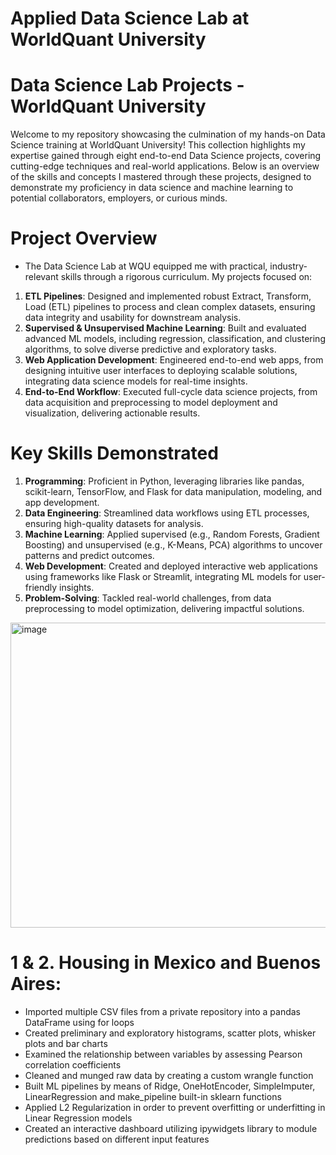 # Applied Data Science Lab at WorldQuant University
# Data Science Lab Projects - WorldQuant University
Welcome to my repository showcasing the culmination of my hands-on Data Science training at WorldQuant University! This collection highlights my expertise gained through eight end-to-end Data Science projects, covering cutting-edge techniques and real-world applications. Below is an overview of the skills and concepts I mastered through these projects, designed to demonstrate my proficiency in data science and machine learning to potential collaborators, employers, or curious minds.

# Project Overview
* The Data Science Lab at WQU equipped me with practical, industry-relevant skills through a rigorous curriculum. My projects focused on:
1. **ETL Pipelines**: Designed and implemented robust Extract, Transform, Load (ETL) pipelines to process and clean complex datasets, ensuring data integrity and usability for downstream analysis.
2. **Supervised & Unsupervised Machine Learning**: Built and evaluated advanced ML models, including regression, classification, and clustering algorithms, to solve diverse predictive and exploratory tasks.
3. **Web Application Development**: Engineered end-to-end web apps, from designing intuitive user interfaces to deploying scalable solutions, integrating data science models for real-time insights.
4. **End-to-End Workflow**: Executed full-cycle data science projects, from data acquisition and preprocessing to model deployment and visualization, delivering actionable results.

# Key Skills Demonstrated
1. **Programming**: Proficient in Python, leveraging libraries like pandas, scikit-learn, TensorFlow, and Flask for data manipulation, modeling, and app development.
2. **Data Engineering**: Streamlined data workflows using ETL processes, ensuring high-quality datasets for analysis.
3. **Machine Learning**: Applied supervised (e.g., Random Forests, Gradient Boosting) and unsupervised (e.g., K-Means, PCA) algorithms to uncover patterns and predict outcomes.
4. **Web Development**: Created and deployed interactive web applications using frameworks like Flask or Streamlit, integrating ML models for user-friendly insights.
5. **Problem-Solving**: Tackled real-world challenges, from data preprocessing to model optimization, delivering impactful solutions.


<img width="792" height="488" alt="image" src="https://github.com/user-attachments/assets/e394d100-e4ca-4dbe-987c-6d3ccfec3d1a" />


# 1 & 2. Housing in Mexico and Buenos Aires:

* Imported multiple CSV files from a private repository into a pandas DataFrame using for loops
* Created preliminary and exploratory histograms, scatter plots, whisker plots and bar charts
* Examined the relationship between variables by assessing Pearson correlation coefficients
* Cleaned and munged raw data by creating a custom wrangle function
* Built ML pipelines by means of Ridge, OneHotEncoder, SimpleImputer, LinearRegression and make_pipeline built-in sklearn functions
* Applied L2 Regularization in order to prevent overfitting or underfitting in Linear Regression models
* Created an interactive dashboard utilizing ipywidgets library to module predictions based on different input features
